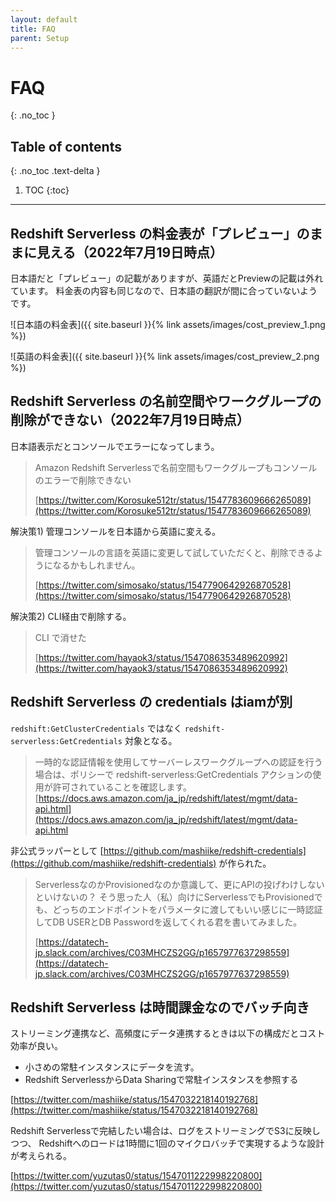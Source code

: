 ```yaml
---
layout: default
title: FAQ
parent: Setup
---
```


# FAQ
{: .no_toc }

## Table of contents
{: .no_toc .text-delta }

1. TOC
{:toc}

---

## Redshift Serverless の料金表が「プレビュー」のままに見える（2022年7月19日時点）

日本語だと「プレビュー」の記載がありますが、英語だとPreviewの記載は外れています。
料金表の内容も同じなので、日本語の翻訳が間に合っていないようです。

![日本語の料金表]({{ site.baseurl }}{% link assets/images/cost_preview_1.png %})

![英語の料金表]({{ site.baseurl }}{% link assets/images/cost_preview_2.png %})


## Redshift Serverless の名前空間やワークグループの削除ができない（2022年7月19日時点）

日本語表示だとコンソールでエラーになってしまう。

> Amazon Redshift Serverlessで名前空間もワークグループもコンソールのエラーで削除できない
> 
> [https://twitter.com/Korosuke512tr/status/1547783609666265089](https://twitter.com/Korosuke512tr/status/1547783609666265089)

解決策1) 管理コンソールを日本語から英語に変える。

> 管理コンソールの言語を英語に変更して試していただくと、削除できるようになるかもしれません。
> 
> [https://twitter.com/simosako/status/1547790642926870528](https://twitter.com/simosako/status/1547790642926870528)

解決策2) CLI経由で削除する。

> CLI で消せた
> 
> [https://twitter.com/hayaok3/status/1547086353489620992](https://twitter.com/hayaok3/status/1547086353489620992)

## Redshift Serverless の credentials はiamが別

`redshift:GetClusterCredentials` ではなく `redshift-serverless:GetCredentials` 対象となる。

> 一時的な認証情報を使用してサーバーレスワークグループへの認証を行う場合は、ポリシーで redshift-serverless:GetCredentials アクションの使用が許可されていることを確認します。
> [https://docs.aws.amazon.com/ja_jp/redshift/latest/mgmt/data-api.html](https://docs.aws.amazon.com/ja_jp/redshift/latest/mgmt/data-api.html


非公式ラッパーとして [https://github.com/mashiike/redshift-credentials](https://github.com/mashiike/redshift-credentials) が作られた。

> ServerlessなのかProvisionedなのか意識して、更にAPIの投げわけしないといけないの？
> そう思った人（私）向けにServerlessでもProvisionedでも、どっちのエンドポイントをパラメータに渡してもいい感じに一時認証してDB USERとDB Passwordを返してくれる君を書いてみました。
> 
> [https://datatech-jp.slack.com/archives/C03MHCZS2GG/p1657977637298559](https://datatech-jp.slack.com/archives/C03MHCZS2GG/p1657977637298559)


## Redshift Serverless は時間課金なのでバッチ向き

ストリーミング連携など、高頻度にデータ連携するときは以下の構成だとコスト効率が良い。

- 小さめの常駐インスタンスにデータを流す。
- Redshift ServerlessからData Sharingで常駐インスタンスを参照する

[https://twitter.com/mashiike/status/1547032218140192768](https://twitter.com/mashiike/status/1547032218140192768)

Redshift Serverlessで完結したい場合は、ログをストリーミングでS3に反映しつつ、
Redshiftへのロードは1時間に1回のマイクロバッチで実現するような設計が考えられる。

[https://twitter.com/yuzutas0/status/1547011222998220800](https://twitter.com/yuzutas0/status/1547011222998220800)
